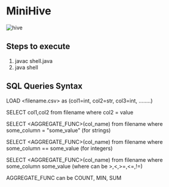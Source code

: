 # MiniHive
![hive](https://github.com/lucy2329/MiniHive/assets/46516275/f5001130-a056-4a01-8e84-9a30cbc86f4e)

## Steps to execute
1. javac shell.java
2. java shell

## SQL Queries Syntax

LOAD <filename.csv> as (col1=int, col2=str, col3=int, ........)

SELECT col1,col2 from filename where col2 = value

SELECT <AGGREGATE_FUNC>(col_name) from filename where some_column = "some_value" (for strings)

SELECT <AGGREGATE_FUNC>(col_name) from filename where some_column == some_value (for integers)

SELECT <AGGREGATE_FUNC>(col_name) from filename where some_column <operator> some_value (where <operator> can be >,<,>=,<=,!=)

AGGREGATE_FUNC can be COUNT, MIN, SUM
 
